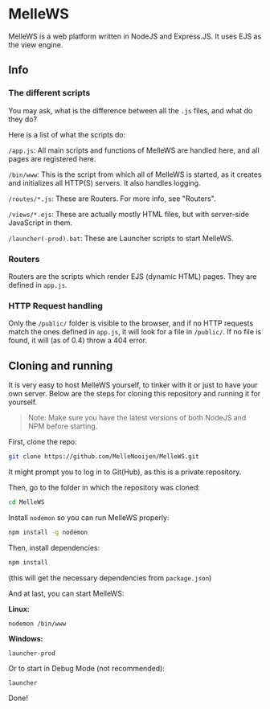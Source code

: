 # MelleWS
MelleWS is a web platform written in NodeJS and Express.JS. It uses EJS as the view engine.
## Info
### The different scripts
You may ask, what is the difference between all the `.js` files, and what do they do?

Here is a list of what the scripts do:

`/app.js`: All main scripts and functions of MelleWS are handled here, and all pages are registered here.

`/bin/www`: This is the script from which all of MelleWS is started, as it creates and initializes all HTTP(S) servers. It also handles logging.

`/routes/*.js`: These are Routers. For more info, see "Routers".

`/views/*.ejs`: These are actually mostly HTML files, but with server-side JavaScript in them.

`/launcher(-prod).bat`: These are Launcher scripts to start MelleWS.
### Routers
Routers are the scripts which render EJS (dynamic HTML) pages. They are defined in `app.js`.
### HTTP Request handling
Only the `/public/` folder is visible to the browser, and if no HTTP requests match the ones defined in `app.js`, it will look for a file in `/public/`. If no file is found, it will (as of 0.4) throw a 404 error.
## Cloning and running
It is very easy to host MelleWS yourself, to tinker with it or just to have your own server. Below are the steps for cloning this repository and running it for yourself.
> Note: Make sure you have the latest versions of both NodeJS and NPM before starting.

First, clone the repo:
```bash
git clone https://github.com/MelleNooijen/MelleWS.git
```
It might prompt you to log in to Git(Hub), as this is a private repository.

Then, go to the folder in which the repository was cloned:
```bash
cd MelleWS
```
Install `nodemon` so you can run MelleWS properly:
```bash
npm install -g nodemon
```
Then, install dependencies:
```bash
npm install
```
(this will get the necessary dependencies from `package.json`)

And at last, you can start MelleWS:

**Linux:**
```bash
nodemon /bin/www
```
**Windows:**
```batch
launcher-prod
```
Or to start in Debug Mode (not recommended):
```batch
launcher
```

Done!
